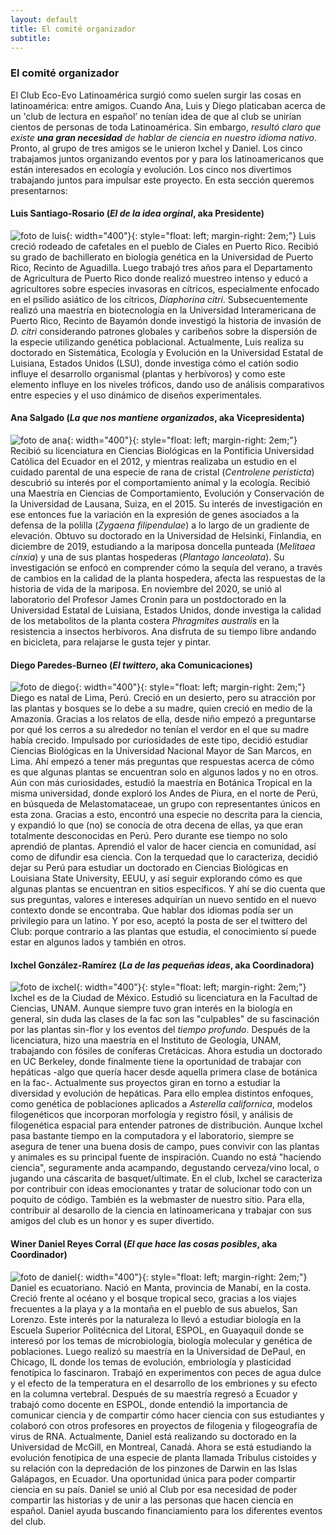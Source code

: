 ```yaml
---
layout: default
title: El comité organizador
subtitle:
---
```

### El comité organizador

El Club Eco-Evo Latinoamérica surgió como suelen surgir las cosas en latinoamérica: entre amigos. Cuando Ana, Luis y Diego platicaban acerca de un 'club de lectura en español’ no tenían idea de que al club se unirían cientos de personas de toda Latinoamérica.  Sin embargo, _resultó claro que existe **una gran necesidad** de hablar de ciencia en nuestro idioma nativo_. Pronto, al grupo de tres amigos se le unieron Ixchel y Daniel. Los cinco trabajamos juntos organizando eventos por y para los latinoamericanos que están interesados en ecología y evolución. Los cinco nos divertimos trabajando juntos para impulsar este proyecto. En esta sección queremos presentarnos:


#### Luis Santiago-Rosario (_El de la idea orginal_, aka Presidente)

![foto de luis](/assets/img/comite/foto_luis.jpg){: width="400"}{: style="float: left; margin-right: 2em;"}
Luis creció rodeado de cafetales en el pueblo de Ciales en Puerto Rico. Recibió su grado de bachillerato en biología genética en la Universidad de Puerto Rico, Recinto de Aguadilla. Luego trabajó tres años para el Departamento de Agricultura de Puerto Rico donde realizó muestreo intenso y educó a agricultores sobre especies invasoras en cítricos, especialmente enfocado en el psílido asiático de los cítricos, _Diaphorina citri_. Subsecuentemente realizó una maestría en biotecnología en la Universidad Interamericana de Puerto Rico, Recinto de Bayamón donde investigó la historia de invasión de _D. citri_ considerando patrones globales y caribeños sobre la dispersión de la especie utilizando genética poblacional. Actualmente, Luis realiza su doctorado en Sistemática, Ecología y Evolución en la Universidad Estatal de Luisiana, Estados Unidos (LSU), donde investiga cómo el catión sodio influye el desarrollo organismal (plantas y herbívoros) y como este elemento influye en los niveles tróficos, dando uso de análisis comparativos entre especies y el uso dinámico de diseños experimentales.

#### Ana Salgado (_La que nos mantiene organizados_, aka Vicepresidenta)

![foto de ana](/assets/img/comite/foto_ana.jpeg){: width="400"}{: style="float: left; margin-right: 2em;"}
Recibió su licenciatura en Ciencias Biológicas en la Pontificia Universidad Católica del Ecuador en el 2012, y mientras realizaba un estudio en el cuidado parental de una especie de rana de cristal (_Centrolene peristicta_) descubrió su interés por el comportamiento animal y la ecología. Recibió una Maestría en Ciencias de Comportamiento, Evolución y Conservación de la Universidad de Lausana, Suiza, en el 2015. Su interés de investigación en ese entonces fue la variación en la expresión de genes asociados a la defensa de la polilla (_Zygaena filipendulae_) a lo largo de un gradiente de elevación. Obtuvo su doctorado en la Universidad de Helsinki, Finlandia, en diciembre de 2019, estudiando a la mariposa doncella punteada (_Melitaea cinxia_) y una de sus plantas hospederas (_Plantago lanceolata_). Su investigación se enfocó en comprender cómo la sequía del verano, a través de cambios en la calidad de la planta hospedera, afecta las respuestas de la historia de vida de la mariposa. En noviembre del 2020, se unió al laboratorio del Profesor James Cronin para un postdoctorado en la Universidad Estatal de Luisiana, Estados Unidos, donde investiga la calidad de los metabolitos de la planta costera _Phragmites australis_ en la resistencia a insectos herbívoros. Ana disfruta de su tiempo libre andando en bicicleta, para relajarse le gusta tejer y pintar.



#### Diego Paredes-Burneo (_El twittero_, aka Comunicaciones)

![foto de diego](/assets/img/comite/foto_diego.jpg){: width="400"}{: style="float: left; margin-right: 2em;"}
Diego es natal de Lima, Perú. Creció en un desierto, pero su atracción por las plantas y bosques se lo debe a su madre, quien creció en medio de la Amazonía. Gracias a los relatos de ella, desde niño empezó a preguntarse por qué los cerros a su alrededor no tenían el verdor en el que su madre había crecido. Impulsado por curiosidades de este tipo, decidió estudiar Ciencias Biológicas en la Universidad Nacional Mayor de San Marcos, en Lima. Ahí empezó a tener más preguntas que respuestas acerca de cómo es que algunas plantas se encuentran solo en algunos lados y no en otros. Aún con más curiosidades, estudió la maestría en Botánica Tropical en la misma universidad, donde exploró los Andes de Piura, en el norte de Perú, en búsqueda de Melastomataceae, un grupo con representantes únicos en esta zona. Gracias a esto, encontró una especie no descrita para la ciencia, y expandió lo que (no) se conocía de otra decena de ellas, ya que eran totalmente desconocidas en Perú. Pero durante ese tiempo no solo aprendió de plantas. Aprendió el valor de hacer ciencia en comunidad, así como de difundir esa ciencia. Con la terquedad que lo caracteriza, decidió dejar su Perú para estudiar un doctorado en Ciencias Biológicas en Louisiana State University, EEUU, y así seguir explorando cómo es que algunas plantas se encuentran en sitios específicos. Y ahí se dio cuenta que sus preguntas, valores e intereses adquirían un nuevo sentido en el nuevo contexto donde se encontraba. Que hablar dos idiomas podía ser un privilegio para un latino. Y por eso, aceptó la posta de ser el twittero del Club: porque contrario a las plantas que estudia, el conocimiento sí puede estar en algunos lados y también en otros.


#### Ixchel González-Ramírez (_La de las pequeñas ideas_, aka Coordinadora)

![foto de ixchel](/assets/img/comite/Ixchel.jpeg){: width="400"}{: style="float: left; margin-right: 2em;"}
Ixchel es de la Ciudad de México. Estudió su licenciatura en la Facultad de Ciencias, UNAM. Aunque siempre tuvo gran interés en la biología en general, sin duda las clases de la fac son las "culpables" de su fascinación por las plantas sin-flor y los eventos del _tiempo profundo_. Después de la licenciatura, hizo una maestría en el Instituto de Geología, UNAM, trabajando con fósiles de coníferas Cretácicas. Ahora estudia un doctorado en UC Berkeley, donde finalmente tiene la oportunidad de trabajar con hepáticas -algo que quería hacer desde aquella primera clase de botánica en la fac-. Actualmente sus proyectos giran en torno a estudiar la diversidad y evolución de hepáticas. Para ello emplea distintos enfoques, como genética de poblaciones aplicados a _Asterella californica_, modelos filogenéticos que incorporan morfología y registro fósil, y análisis de filogenética espacial para entender patrones de distribución. Aunque Ixchel pasa bastante tiempo en la computadora y el laboratorio, siempre se asegura de tener una buena dosis de campo, pues convivir con las plantas y animales es su principal fuente de inspiración. Cuando no está "haciendo ciencia", seguramente anda acampando, degustando cerveza/vino local, o jugando una cáscarita de basquet/ultimate. En el club, Ixchel se caracteriza por contribuir con ideas emocionantes y tratar de solucionar todo con un poquito de código. También es la webmaster de nuestro sitio. Para ella, contribuir al desarollo de la ciencia en latinoamericana y trabajar con sus amigos del club es un honor y es super divertido. 

#### Winer Daniel Reyes Corral (_El que hace las cosas posibles_, aka Coordinador)

![foto de daniel](/assets/img/comite/foto_daniel.jpg){: width="400"}{: style="float: left; margin-right: 2em;"}
Daniel es ecuatoriano. Nació en Manta, provincia de Manabí, en la costa. Creció frente al océano y el bosque tropical seco, gracias a los viajes frecuentes a la playa y a la montaña en el pueblo de sus abuelos, San Lorenzo.
Este interés por la naturaleza lo llevó a estudiar biología en la Escuela Superior Politécnica del Litoral, ESPOL, en Guayaquil donde se interesó por los temas de microbiología, biología molecular y genética de poblaciones. Luego realizó su maestría en la Universidad de DePaul, en Chicago, IL donde los temas de evolución, embriología y plasticidad fenotípica lo fascinaron. Trabajó en experimentos con peces de agua dulce y el efecto de la temperatura en el desarrollo de los embriones y su efecto en la columna vertebral. Después de su maestría regresó a Ecuador y trabajó como docente en ESPOL, donde entendió la importancia de comunicar ciencia y de compartir cómo hacer ciencia con sus estudiantes y colaboró con otros profesores en proyectos de filogenia y filogeografía de virus de RNA. Actualmente, Daniel está realizando su doctorado en la Universidad de McGill, en Montreal, Canadá. Ahora se está estudiando la evolución fenotípica de una especie de planta llamada Tribulus cistoides y su relación con la depredación de los pinzones de Darwin en las Islas Galápagos, en Ecuador. Una oportunidad única para poder compartir ciencia en su país.
Daniel se unió al Club por esa necesidad de poder compartir las historias y de unir a las personas que hacen ciencia en español. Daniel ayuda buscando financiamiento para los diferentes eventos del club.
